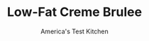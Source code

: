 ---
layout: ../../layouts/MarkdownPostLayout.astro
title: Low-Fat Creme Brulee
author: America's Test Kitchen
pubDate: 2023-03-15
description: "Our low-fat version boasts a silky-smooth, vanilla-infused custard and crunchy burnt sugar topping-but with less than half the calories and 70 percent less fat than traditional recipes."
image_url: https://res.cloudinary.com/hksqkdlah/image/upload/ar_1:1,c_fill,dpr_2.0,f_auto,fl_lossy.progressive.strip_profile,g_faces:auto,q_auto:low,w_344/7101_sfs-creme-brulee015-277377
tags: ["Desserts or Baked Goods","Light","Puddings, Custards, Gelatins, & Souffles","Puddings, Custards, Gelatins, & Souffles","Puddings, Custards, Gelatins, & Souffles","Puddings, Custards, Gelatins, & Souffles"]
calories: 1923
protein: 5
carbohydrates: 24
fats: 
fiber: 
ingredients: ["2 cups, half-and-half","1 1/2 cups, whole milk","1/3 cup (2⅓ ounces) plus 8 teaspoons, sugar","1 , vanilla bean, split lengthwise and seeds removed","1/4 teaspoon, salt","5 large, egg yolks","3 tablespoons, cornstarch","2 ounces, white chocolate, chopped"]
serves: 8
time: "1¼ hours, plus 2 hours cooling and 4 hours chilling"
instructions: ["Adjust oven rack to middle position and heat oven to 300 degrees. Combine half-and-half, milk, 1/3 cup sugar, vanilla seeds and pod, and salt in large saucepan. Whisk egg yolks and cornstarch in bowl until combined, then whisk into half-and-half mixture. Bring half-and-half mixture to boil over medium heat, stirring constantly, then reduce heat to medium-low and simmer until thickened, about 1 minute. Place chopped white chocolate in large liquid measuring cup and strain half-and-half mixture through fine-mesh strainer on top of chocolate. Whisk until completely smooth.","Bring 2 quarts water to boil. Place kitchen towel in bottom of roasting pan and arrange eight 4- to 5-ounce ramekins (or shallow fluted dishes) on towel. Divide custard mixture evenly among ramekins. Carefully place pan on oven rack and pour boiling water into pan until water comes halfway up sides of ramekins. Bake until custard is just set and center registers 170 degrees, about 30 minutes (about 20 minutes if using shallow fluted dishes).","Carefully transfer ramekins to wire rack and cool to room temperature, about 2 hours. Refrigerate, covered, until cold, at least 4 hours or up to 2 days.","Uncover ramekins; if condensation has collected on surface, blot gently with paper towel. Sprinkle 1 teaspoon sugar evenly over surface of each custard. Caramelize sugar with torch until deep golden brown (see related instructions). Let stand 5 minutes. Serve."]
nutrition: ["172 mg Potassium","150 mg Phosphorus","143 mg Calcium","12 mg Magnesium","129 mg Sodium","13 g Fat","4 g Monounsaturated","1 µg Vitamin D","143 mg Cholesterol","7 g Saturated","20 µg Folate (food)","21 g Sugars","1 µg Vitamin K","95 g Water","24 g Carbs","20 µg Folate equivalent (total)","5 g Protein","120 µg Vitamin A","240 kcal Energy","16 g Sugars, added","1923 calories"]
notes: "You will need eight 4-ounce ramekins and a kitchen torch for this recipe. For a more substantial crust, turbinado or Demerara sugar can be substituted for the granulated sugar."
---